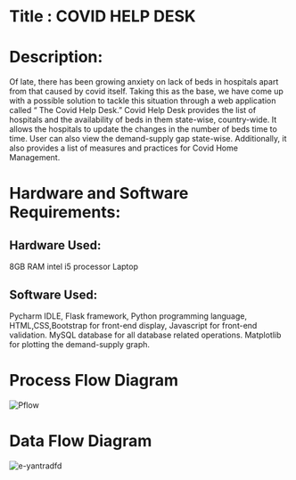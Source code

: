 # Title : COVID HELP DESK

# Description: 
Of late, there has been growing anxiety on lack of beds in hospitals apart from that caused by covid itself. Taking this as the base, we have come up with a possible solution to tackle this situation through a web application called “ The Covid Help Desk.”
Covid Help Desk provides the list of hospitals and the availability of beds in them state-wise, country-wide. It allows the hospitals to update the changes in the number of beds time to time. User can also view the demand-supply gap state-wise.
Additionally, it also provides a list of measures and practices for Covid Home Management.
 
 
 # Hardware and Software Requirements:
 ## Hardware Used: 
 8GB RAM intel i5 processor Laptop
 ## Software Used:
 Pycharm IDLE, Flask framework, Python programming language, HTML,CSS,Bootstrap for front-end display, Javascript for front-end validation. MySQL database for all database related operations.
 Matplotlib for plotting the demand-supply graph.
 # Process Flow Diagram
![Pflow](https://user-images.githubusercontent.com/59463660/119257068-4f747500-bbe1-11eb-866b-8f7ed2060781.png)


 # Data Flow Diagram
 ![e-yantradfd](https://user-images.githubusercontent.com/59463660/119248914-1ec91700-bbb2-11eb-8137-b901ab94e2f8.png)

